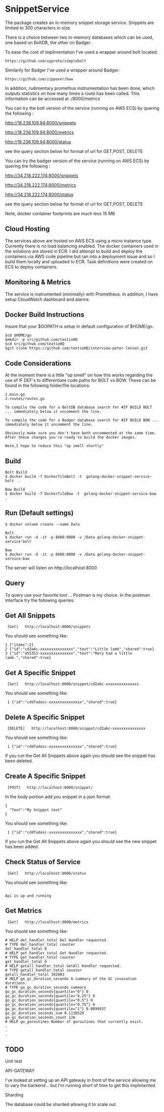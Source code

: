 SnippetService
==============
The package creates an in-memory snippet storage service.
Snippets are limited to 300 characters in size.


There is a choice between two in-memory databases which can be used, one based on BoltDB, the other on Badger.

To ease the cost of implimentation I've used a wrapper around bolt located:

```
https://github.com/xyproto/simplebolt
```

Similarily for Badger I've used a wrapper around Badger:

```
https://github.com/zippoxer/bow
```


In addition, rudimentary promethus instrumentation has been done, which outputs statistics on how many times a
route has been called. This information can be accessed at :/8000/metrics

You can try the bolt version of the service (running on AWS ECS) by quering the following :

http://18.236.109.94:8000/snippets

http://18.236.109.94:8000/metrics

http://18.236.109.94:8000/status

see the query section below for format of url for GET,POST, DELETE

You can try the badger version of the service  (running on AWS ECS) by quering the following :

http://34.218.222.174:8000/snippets

http://34.218.222.174:8000/metrics

http://34.218.222.174:8000/status

see the query section below for format of url for GET,POST, DELETE

Note, docker container footprints are much less 15 MB

Cloud Hosting
----------------
The services above are hosted on AWS ECS using a micro instance type. Currently there is no load balancing enabled.
The docker containers used in the solutions are stored in ECR. I did attempt to build and deploy the containers via AWS code pipeline but ran into a deployment issue and so I build them locally and uploaded to ECR. Task definitions were created on 
ECS to deploy containers.

Monitoring & Metrics
--------------------
The service is instrumented (minimally) with Prometheus. In addition, I have setup CloudWatch dashboard and alarms.


Docker Build Instructions
-------------------------

Insure that your $GOPATH is setup in default configuration of $HOME/go.

```
$cd $HOME/go
$mkdir -p src/github.com/textioHQ
$cd src/github.com/textioHQ
$git clone https://github.com/textioHQ/interview-peter-lenson.git

```
Code Considerations
------------------
At the moment there is a little "op smell" on how this works regarding the use of IF DEF's
to differentiate code paths for BOLT vs BOW. These can be found in the following folder/file locations:

```
1.main.go
2.routes/routes.go

To compile the code for a BoltDB database search for #IF BUILD BOLT ... immediately below it uncomment the line.

To compile the code for a Badger database search for #IF BUILD BOW ... immediately below it uncomment the line.

Obviously make sure you don't have both uncommented at the same time.
After these changes you're ready to build the docker images.

Note,I hope to reduce this "op smell shortly"
```

Build
------

```
Bolt Build
$ docker build -f DockerfileBolt -t  golang-docker-snippet-service-bolt  .

Bow Build
$ docker build -f DockerfileBow -t  golang-docker-snippet-service-bow  .

```

Run (Default settings)
-----------------------

```
$ docker volume create --name Data

Bolt
$ docker run -d -it -p 8000:8000 -v /Data golang-docker-snippet-service-bolt

Bow
$ docker run -d -it -p 8000:8000 -v /Data golang-docker-snippet-service-bow

```

The server will listen on http://localhost:8000

Query
------
To query use your favorite tool ... Postman is my choice.
In the postman interface try the following queries:

Get All Snippets
-----------------

```
 [Get]   http://localhost:8000/snippets
```

 You should see something like:

 ```
 1 {"items":2}
 2 {"id":"cd2a6c-xxxxxxxxxxxxxxx","text":"Little lamb","shared":true}
 3 {"id":"455353-xxxxxxxxxxxxxxx","text":"Mary had a little lamb.","shared":true}
```

Get A Specific Snippet
------------------------

```
 [Get]   http://localhost:8000/snippet/cd2a6c-xxxxxxxxxxxxxxx
```

 You should see something like:

```
 1 {"id":"cddfadasc-xxxxxxxxxxxxxxx","shared":true}
```

Delete A Specific Snippet
------------------------

```
 [DELETE]   http://localhost:8000/snippet/cd2a6c-xxxxxxxxxxxxxxx
```

 You should see something like:

```
 1 {"id":"cddfadasc-xxxxxxxxxxxxxxx","shared":true}
```

If you run the Get All Snippets above again you should see the  snippet has been deleted.

Create A Specific Snippet
------------------------

```
 [POST]   http://localhost:8000/snippet/
```

In the body portion add you snippet in a json format:

```
{
  "Text":"My Snippet text"
}
```

You should see something like:

```
 1 {"id":"cddfadasc-xxxxxxxxxxxxxxx","shared":true}
```

If you run the Get All Snippets above again you should see the new snippet has been added.

Check Status of Service
------------------------

```
 [Get]   http://localhost:8000/status
```

 You should see something like:

```

Api is up and running

```

Get Metrics
------------------------

```
 [Get]   http://localhost:8000/metrics
```

You should see something like:

```
# HELP del_handler_total Del Handler requested.
# TYPE del_handler_total counter
del_handler_total 0
# HELP get_handler_total Get Handler requested.
# TYPE get_handler_total counter
get_handler_total 0
# HELP getall_handler_total GetAll Handler requested.
# TYPE getall_handler_total counter
getall_handler_total 102003
# HELP go_gc_duration_seconds A summary of the GC invocation durations.
# TYPE go_gc_duration_seconds summary
go_gc_duration_seconds{quantile="0"} 0
go_gc_duration_seconds{quantile="0.25"} 0
go_gc_duration_seconds{quantile="0.5"} 0
go_gc_duration_seconds{quantile="0.75"} 0
go_gc_duration_seconds{quantile="1"} 0.0899937
go_gc_duration_seconds_sum 0.1130529
go_gc_duration_seconds_count 126
# HELP go_goroutines Number of goroutines that currently exist.
.
.
.
```

TODO
----

Unit test


API-GATEWAY

I've looked at setting up an API gateway in front of the service allowing me to vary the backend... but I'm running short of time to get this implimented.


Sharding

The database could be sharded allowing it to scale out.


